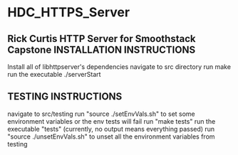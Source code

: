 # HDC_HTTPS_Server
Rick Curtis HTTP Server for Smoothstack Capstone
INSTALLATION INSTRUCTIONS
----------------------------------------------------------
Install all of libhttpserver's dependencies
navigate to src directory
run make
run the executable ./serverStart

TESTING INSTRUCTIONS
----------------------------------------------------------
navigate to src/testing
run "source ./setEnvVals.sh" to set some environment variables or the env tests will fail
run "make tests"
run the executable "tests" (currently, no output means everything passed)
run "source ./unsetEnvVals.sh" to unset all the environment variables from testing
